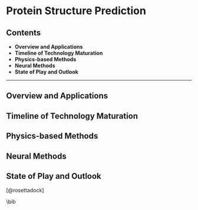 # Protein Structure Prediction

## Contents

- **Overview and Applications**
- **Timeline of Technology Maturation**
- **Physics-based Methods**
- **Neural Methods**
- **State of Play and Outlook**

---------

## Overview and Applications
## Timeline of Technology Maturation
## Physics-based Methods
## Neural Methods
## State of Play and Outlook

[@rosettadock]

\bib
